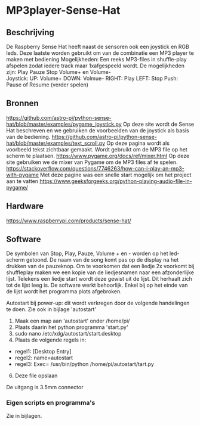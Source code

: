 # MP3player-Sense-Hat
## Beschrijving
De Raspberry Sense Hat heeft naast de sensoren ook een joystick en RGB leds.
Deze laatste worden gebruikt om van de combinatie een MP3 player te maken met bediening 
Mogelijkheden:
Een reeks MP3-files in shuffle-play afspelen zodat iedere track maar 1xafgespeeld wordt.
De mogelijkheden zijn: Play Pauze Stop Volume+ en Volume-  
Joystick:
UP: Volume+ 
DOWN: Volmue-
RIGHT: Play
LEFT: Stop
Push: Pause of Resume (verder spelen)

## Bronnen
https://github.com/astro-pi/python-sense-hat/blob/master/examples/pygame_joystick.py
Op deze site wordt de Sense Hat beschreven en we gebruiken de voorbeelden van de joystick als basis van de bediening.
https://github.com/astro-pi/python-sense-hat/blob/master/examples/text_scroll.py
Op deze pagina wordt als voorbeeld tekst zichtbaar gemaakt. Wordt gebruikt om de MP3 file op het scherm te plaatsen.
https://www.pygame.org/docs/ref/mixer.html
Op deze site gebruiken we de mixer van Pygame om de MP3 files af te spelen.
https://stackoverflow.com/questions/7746263/how-can-i-play-an-mp3-with-pygame
Met deze pagine was een snelle start mogelijk om het project aan te vatten
https://www.geeksforgeeks.org/python-playing-audio-file-in-pygame/

## Hardware
https://www.raspberrypi.com/products/sense-hat/

## Software
De symbolen van Stop, Play, Pauze, Volume + en - worden op het led-scherm getoond.
De naam van de song komt pas op de display na het drukken van de pauzeknop.
Om te voorkomen dat een liedje 2x voorkomt bij shuffleplay maken we een kopie van de liedjesnamen naar een afzonderlijke lijst.
Telekens een liedje start wordt deze gewist uit de lijst. Dit herhaalt zich tot de lijst leeg is. 
De software werkt behoorlijk. Enkel bij op het einde van de lijst wordt het programma plots afgebroken.

Autostart bij power-up: dit wordt verkregen door de volgende handelingen te doen. Zie ook in bijlage 'autostart'
1. Maak een map aan 'autostart' onder /home/pi/
2. Plaats daarin het python programma 'start.py'
3. sudo nano /etc/xdg/autostart/start.desktop
4. Plaats de volgende regels in: 
 - regel1:  [Desktop Entry] 
 - regel2: name=autostart  
 - regel3: Exec= /usr/bin/python /home/pi/autostart/tart.py 
6. Deze file opslaan

De uitgang is 3.5mm connector
### Eigen scripts en programma's
Zie in bijlagen.
